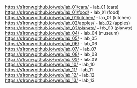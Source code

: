 https://s1ronw.github.io/web/lab_01/cars/ - lab_01 (cars)
https://s1ronw.github.io/web/lab_01/food/ - lab_01 (food)
https://s1ronw.github.io/web/lab_01/kitchen/ - lab_01 (kitchen)
https://s1ronw.github.io/web/lab_02/apples/ - lab_02 (apples)
https://s1ronw.github.io/web/lab_03/planets/ - lab_03 (planets)
https://s1ronw.github.io/web/lab_04/ - lab_04 (museum)
https://s1ronw.github.io/web/lab_05/ - lab_05
https://s1ronw.github.io/web/lab_06/ - lab_06
https://s1ronw.github.io/web/lab_07/ - lab_07
https://s1ronw.github.io/web/lab_08/ - lab_08
https://s1ronw.github.io/web/lab_09/ - lab_09
https://s1ronw.github.io/web/lab_10/ - lab_10
https://s1ronw.github.io/web/lab_11/ - lab_11
https://s1ronw.github.io/web/lab_12/ - lab_12
https://s1ronw.github.io/web/lab_13/ - lab_13
